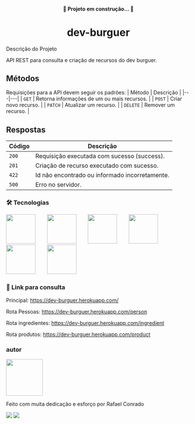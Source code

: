 <h4 align="center"> 
	🚧  Projeto em construção...  🚧
</h4>


<h1 align="center">dev-burguer</h1>

Descrição do Projeto
<p>API REST para consulta e criação de recursos do dev burguer.</p>

## Métodos
Requisições para a API devem seguir os padrões:
| Método | Descrição |
|---|---|
| `GET` | Retorna informações de um ou mais recursos. |
| `POST` | Criar novo recurso. |
| `PATCH` | Atualizar um recurso. |
| `DELETE` | Remover um recurso. |


## Respostas

| Código | Descrição |
|---|---|
| `200` | Requisição executada com sucesso (success).|
| `201` | Criação de recurso executado com sucesso.|
| `422` | Id não encontrado ou informado incorretamente.|
| `500` | Erro no servidor.|





### 🛠 Tecnologias

<img src="https://cdn.jsdelivr.net/gh/devicons/devicon/icons/heroku/heroku-plain-wordmark.svg" width="80" height="80"/>&nbsp;&nbsp;&nbsp;&nbsp;&nbsp;&nbsp;&nbsp;&nbsp;<img 
src="https://cdn.jsdelivr.net/gh/devicons/devicon/icons/nodejs/nodejs-original-wordmark.svg" width="80" height="80" />&nbsp;&nbsp;&nbsp;&nbsp;&nbsp;&nbsp;&nbsp;&nbsp;<img 
src="https://cdn.jsdelivr.net/gh/devicons/devicon/icons/mongodb/mongodb-original-wordmark.svg" width="80" height="80"/>&nbsp;&nbsp;&nbsp;&nbsp;&nbsp;&nbsp;&nbsp;&nbsp;<img src="https://cdn.jsdelivr.net/gh/devicons/devicon/icons/javascript/javascript-original.svg" width="80" height="80"/>&nbsp;&nbsp;&nbsp;&nbsp;&nbsp;&nbsp;&nbsp;&nbsp;<img src="https://camo.githubusercontent.com/7c669e872b214571ae0b5097e8d3db369225a806dc2ce9a436cde3497164310c/687474703a2f2f6d6f6e676f64622d746f6f6c732e636f6d2f696d672f6d6f6e676f6f73652e706e67" width="80" height="80"/>&nbsp;&nbsp;&nbsp;&nbsp;&nbsp;&nbsp;&nbsp;&nbsp;<img src="https://cdn.jsdelivr.net/gh/devicons/devicon/icons/express/express-original-wordmark.svg" width="80" height="80" />


### 🔗 Link para consulta
Principal: https://dev-burguer.herokuapp.com/

Rota Pessoas: https://dev-burguer.herokuapp.com/person

Rota ingredientes: https://dev-burguer.herokuapp.com/ingredient

Rota produtos: https://dev-burguer.herokuapp.com/product

### autor
<img src="https://avatars.githubusercontent.com/u/52204078?s=400&u=39906fd95bef7d0983fcbc2adf5d4d01878f378f&v=4" width="100" height="100"/>
<p>Feito com muita dedicação e esforço por Rafael Conrado</p>
<div>
 <a href="https://www.instagram.com/rafael__conrado/" target="_blank"><img src="https://img.shields.io/badge/-Instagram-%23E4405F?style=for-the-badge&logo=instagram&logoColor=white" target="_blank"></a>
<a href="https://www.linkedin.com/in/rafael-conrado/" target="_blank"><img src="https://img.shields.io/badge/-LinkedIn-%230077B5?style=for-the-badge&logo=linkedin&logoColor=white" target="_blank"></a>   
</div>




